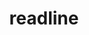 ---
title: "readline"
layout: cache
categories: [package, develop-2023-06-25]
meta: {"versions": ["8.2"], "compilers": ["gcc@=11.1.0", "gcc@=11.3.0", "gcc@=12.1.0", "gcc@=7.3.1", "gcc@=7.5.0", "oneapi@=2023.1.0"], "oss": ["amzn2", "ubuntu18.04", "ubuntu20.04", "ubuntu22.04"], "platforms": ["linux"], "targets": ["aarch64", "neoverse_n1", "ppc64le", "x86_64", "x86_64_v3"], "stacks": ["aws-ahug", "aws-ahug-aarch64", "aws-isc", "aws-isc-aarch64", "aws-pcluster-icelake", "aws-pcluster-neoverse_n1", "aws-pcluster-neoverse_v1", "aws-pcluster-skylake", "build_systems", "data-vis-sdk", "e4s", "e4s-oneapi", "e4s-power", "gpu-tests", "ml-linux-x86_64-cpu", "ml-linux-x86_64-cuda", "ml-linux-x86_64-rocm", "radiuss", "radiuss-aws", "radiuss-aws-aarch64", "root", "tutorial"], "num_specs": 12, "num_specs_by_stack": {"ml-linux-x86_64-cpu": 1, "ml-linux-x86_64-cuda": 1, "root": 12, "tutorial": 2, "ml-linux-x86_64-rocm": 1, "aws-pcluster-icelake": 1, "aws-pcluster-skylake": 1, "aws-ahug": 2, "aws-isc": 1, "radiuss-aws": 1, "gpu-tests": 1, "e4s": 1, "data-vis-sdk": 1, "e4s-power": 1, "aws-ahug-aarch64": 4, "aws-isc-aarch64": 2, "aws-pcluster-neoverse_n1": 1, "radiuss-aws-aarch64": 2, "aws-pcluster-neoverse_v1": 1, "e4s-oneapi": 1, "build_systems": 1, "radiuss": 1}}
spec_details: [{"hash": "rei7rcj324tcjf7f5rh6tsh2zt4qmfss", "compiler": "gcc@=11.3.0", "versions": ["8.2"], "os": "ubuntu22.04", "platform": "linux", "target": "x86_64_v3", "variants": ["build_system=autotools", "patches=bbf97f1"], "stacks": ["ml-linux-x86_64-cpu", "ml-linux-x86_64-cuda", "root", "tutorial", "ml-linux-x86_64-rocm"], "size": "-", "tarball": "https://binaries.spack.io/releases/develop-2023-06-25/build_cache/linux-ubuntu22.04-x86_64_v3/gcc-11.3.0/readline-8.2/linux-ubuntu22.04-x86_64_v3-gcc-11.3.0-readline-8.2-rei7rcj324tcjf7f5rh6tsh2zt4qmfss.spack"}, {"hash": "sdsl4a5ytdu2c6s6cwkx4zdwijam46f3", "compiler": "gcc@=7.3.1", "versions": ["8.2"], "os": "amzn2", "platform": "linux", "target": "x86_64_v3", "variants": ["build_system=autotools", "patches=bbf97f1"], "stacks": ["aws-pcluster-icelake", "aws-pcluster-skylake", "aws-ahug", "root", "aws-isc", "radiuss-aws"], "size": "-", "tarball": "https://binaries.spack.io/releases/develop-2023-06-25/build_cache/linux-amzn2-x86_64_v3/gcc-7.3.1/readline-8.2/linux-amzn2-x86_64_v3-gcc-7.3.1-readline-8.2-sdsl4a5ytdu2c6s6cwkx4zdwijam46f3.spack"}, {"hash": "y4cpe3x5qv6iwqtlpuibuo4njinbjo3d", "compiler": "gcc@=11.1.0", "versions": ["8.2"], "os": "ubuntu20.04", "platform": "linux", "target": "x86_64_v3", "variants": ["build_system=autotools", "patches=bbf97f1"], "stacks": ["gpu-tests", "e4s", "root", "data-vis-sdk"], "size": "-", "tarball": "https://binaries.spack.io/releases/develop-2023-06-25/build_cache/linux-ubuntu20.04-x86_64_v3/gcc-11.1.0/readline-8.2/linux-ubuntu20.04-x86_64_v3-gcc-11.1.0-readline-8.2-y4cpe3x5qv6iwqtlpuibuo4njinbjo3d.spack"}, {"hash": "nucqxeiezyww5pznhcthgpya3inhp3kd", "compiler": "gcc@=11.1.0", "versions": ["8.2"], "os": "ubuntu20.04", "platform": "linux", "target": "ppc64le", "variants": ["build_system=autotools", "patches=bbf97f1"], "stacks": ["e4s-power", "root"], "size": "-", "tarball": "https://binaries.spack.io/releases/develop-2023-06-25/build_cache/linux-ubuntu20.04-ppc64le/gcc-11.1.0/readline-8.2/linux-ubuntu20.04-ppc64le-gcc-11.1.0-readline-8.2-nucqxeiezyww5pznhcthgpya3inhp3kd.spack"}, {"hash": "4yo6ucvvy2gedu5v5emtmxawfgl4pmpq", "compiler": "gcc@=7.3.1", "versions": ["8.2"], "os": "amzn2", "platform": "linux", "target": "aarch64", "variants": ["build_system=autotools", "patches=bbf97f1"], "stacks": ["aws-ahug-aarch64", "aws-isc-aarch64", "aws-pcluster-neoverse_n1", "radiuss-aws-aarch64", "root", "aws-pcluster-neoverse_v1"], "size": "-", "tarball": "https://binaries.spack.io/releases/develop-2023-06-25/build_cache/linux-amzn2-aarch64/gcc-7.3.1/readline-8.2/linux-amzn2-aarch64-gcc-7.3.1-readline-8.2-4yo6ucvvy2gedu5v5emtmxawfgl4pmpq.spack"}, {"hash": "etkbdbgg5hrs7hnxx5pghe4757yib3vq", "compiler": "gcc@=7.3.1", "versions": ["8.2"], "os": "amzn2", "platform": "linux", "target": "neoverse_n1", "variants": ["build_system=autotools", "patches=bbf97f1"], "stacks": ["radiuss-aws-aarch64", "aws-ahug-aarch64", "aws-isc-aarch64", "root"], "size": "-", "tarball": "https://binaries.spack.io/releases/develop-2023-06-25/build_cache/linux-amzn2-neoverse_n1/gcc-7.3.1/readline-8.2/linux-amzn2-neoverse_n1-gcc-7.3.1-readline-8.2-etkbdbgg5hrs7hnxx5pghe4757yib3vq.spack"}, {"hash": "nidimmzrn32a6kcxjjkor3rt6m7gzxxf", "compiler": "oneapi@=2023.1.0", "versions": ["8.2"], "os": "ubuntu20.04", "platform": "linux", "target": "x86_64", "variants": ["build_system=autotools", "patches=bbf97f1"], "stacks": ["e4s-oneapi", "root"], "size": "-", "tarball": "https://binaries.spack.io/releases/develop-2023-06-25/build_cache/linux-ubuntu20.04-x86_64/oneapi-2023.1.0/readline-8.2/linux-ubuntu20.04-x86_64-oneapi-2023.1.0-readline-8.2-nidimmzrn32a6kcxjjkor3rt6m7gzxxf.spack"}, {"hash": "ru7thyweyve74k7kih4td3ckn5p663n7", "compiler": "gcc@=7.5.0", "versions": ["8.2"], "os": "ubuntu18.04", "platform": "linux", "target": "x86_64_v3", "variants": ["build_system=autotools", "patches=bbf97f1"], "stacks": ["build_systems", "radiuss", "root"], "size": "-", "tarball": "https://binaries.spack.io/releases/develop-2023-06-25/build_cache/linux-ubuntu18.04-x86_64_v3/gcc-7.5.0/readline-8.2/linux-ubuntu18.04-x86_64_v3-gcc-7.5.0-readline-8.2-ru7thyweyve74k7kih4td3ckn5p663n7.spack"}, {"hash": "isv6y4qtkcxwwlhxgwx6tnwgqia3r6nm", "compiler": "gcc@=12.1.0", "versions": ["8.2"], "os": "ubuntu22.04", "platform": "linux", "target": "x86_64_v3", "variants": ["build_system=autotools", "patches=bbf97f1"], "stacks": ["tutorial", "root"], "size": "-", "tarball": "https://binaries.spack.io/releases/develop-2023-06-25/build_cache/linux-ubuntu22.04-x86_64_v3/gcc-12.1.0/readline-8.2/linux-ubuntu22.04-x86_64_v3-gcc-12.1.0-readline-8.2-isv6y4qtkcxwwlhxgwx6tnwgqia3r6nm.spack"}, {"hash": "jbtvf6u6xl6lplell2n2b5s3744qnyse", "compiler": "gcc@=7.3.1", "versions": ["8.2"], "os": "amzn2", "platform": "linux", "target": "x86_64_v3", "variants": ["build_system=autotools", "patches=bbf97f1"], "stacks": ["aws-ahug", "root"], "size": "-", "tarball": "https://binaries.spack.io/releases/develop-2023-06-25/build_cache/linux-amzn2-x86_64_v3/gcc-7.3.1/readline-8.2/linux-amzn2-x86_64_v3-gcc-7.3.1-readline-8.2-jbtvf6u6xl6lplell2n2b5s3744qnyse.spack"}, {"hash": "7vx5qxqkwbhdcyqlvbqmpadtpxc236hc", "compiler": "gcc@=7.3.1", "versions": ["8.2"], "os": "amzn2", "platform": "linux", "target": "aarch64", "variants": ["build_system=autotools", "patches=bbf97f1"], "stacks": ["aws-ahug-aarch64", "root"], "size": "-", "tarball": "https://binaries.spack.io/releases/develop-2023-06-25/build_cache/linux-amzn2-aarch64/gcc-7.3.1/readline-8.2/linux-amzn2-aarch64-gcc-7.3.1-readline-8.2-7vx5qxqkwbhdcyqlvbqmpadtpxc236hc.spack"}, {"hash": "yer3h2djf57bebyh7oexjlgicm322dsf", "compiler": "gcc@=7.3.1", "versions": ["8.2"], "os": "amzn2", "platform": "linux", "target": "neoverse_n1", "variants": ["build_system=autotools", "patches=bbf97f1"], "stacks": ["aws-ahug-aarch64", "root"], "size": "-", "tarball": "https://binaries.spack.io/releases/develop-2023-06-25/build_cache/linux-amzn2-neoverse_n1/gcc-7.3.1/readline-8.2/linux-amzn2-neoverse_n1-gcc-7.3.1-readline-8.2-yer3h2djf57bebyh7oexjlgicm322dsf.spack"}]
---